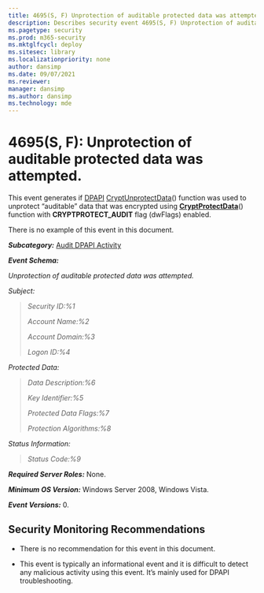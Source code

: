 ```yaml
---
title: 4695(S, F) Unprotection of auditable protected data was attempted. (Windows 10)
description: Describes security event 4695(S, F) Unprotection of auditable protected data was attempted.
ms.pagetype: security
ms.prod: m365-security
ms.mktglfcycl: deploy
ms.sitesec: library
ms.localizationpriority: none
author: dansimp
ms.date: 09/07/2021
ms.reviewer: 
manager: dansimp
ms.author: dansimp
ms.technology: mde
---
```


# 4695(S, F): Unprotection of auditable protected data was attempted.


This event generates if [DPAPI](/previous-versions/ms995355(v=msdn.10)) [CryptUnprotectData](/windows/win32/api/dpapi/nf-dpapi-cryptunprotectdata)() function was used to unprotect “auditable” data that was encrypted using [**CryptProtectData**](/windows/win32/api/dpapi/nf-dpapi-cryptprotectdata)() function with **CRYPTPROTECT\_AUDIT** flag (dwFlags) enabled.

There is no example of this event in this document.

***Subcategory:***&nbsp;[Audit DPAPI Activity](audit-dpapi-activity.md)

***Event Schema:***

*Unprotection of auditable protected data was attempted.*

*Subject:*

> *Security ID:%1*
>
> *Account Name:%2*
>
> *Account Domain:%3*
>
> *Logon ID:%4*

*Protected Data:*

> *Data Description:%6*
>
> *Key Identifier:%5*
>
> *Protected Data Flags:%7*
>
> *Protection Algorithms:%8*

*Status Information:*

> *Status Code:%9*

***Required Server Roles:*** None.

***Minimum OS Version:*** Windows Server 2008, Windows Vista.

***Event Versions:*** 0.

## Security Monitoring Recommendations

-   There is no recommendation for this event in this document.

-   This event is typically an informational event and it is difficult to detect any malicious activity using this event. It’s mainly used for DPAPI troubleshooting.